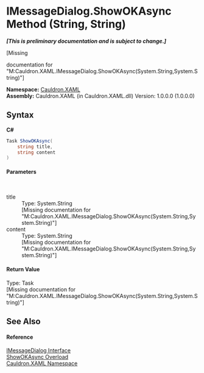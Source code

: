 # IMessageDialog.ShowOKAsync Method (String, String)
 _**\[This is preliminary documentation and is subject to change.\]**_

\[Missing <summary> documentation for "M:Cauldron.XAML.IMessageDialog.ShowOKAsync(System.String,System.String)"\]

**Namespace:**&nbsp;<a href="N_Cauldron_XAML">Cauldron.XAML</a><br />**Assembly:**&nbsp;Cauldron.XAML (in Cauldron.XAML.dll) Version: 1.0.0.0 (1.0.0.0)

## Syntax

**C#**<br />
``` C#
Task ShowOKAsync(
	string title,
	string content
)
```


#### Parameters
&nbsp;<dl><dt>title</dt><dd>Type: System.String<br />\[Missing <param name="title"/> documentation for "M:Cauldron.XAML.IMessageDialog.ShowOKAsync(System.String,System.String)"\]</dd><dt>content</dt><dd>Type: System.String<br />\[Missing <param name="content"/> documentation for "M:Cauldron.XAML.IMessageDialog.ShowOKAsync(System.String,System.String)"\]</dd></dl>

#### Return Value
Type: Task<br />\[Missing <returns> documentation for "M:Cauldron.XAML.IMessageDialog.ShowOKAsync(System.String,System.String)"\]

## See Also


#### Reference
<a href="T_Cauldron_XAML_IMessageDialog">IMessageDialog Interface</a><br /><a href="Overload_Cauldron_XAML_IMessageDialog_ShowOKAsync">ShowOKAsync Overload</a><br /><a href="N_Cauldron_XAML">Cauldron.XAML Namespace</a><br />